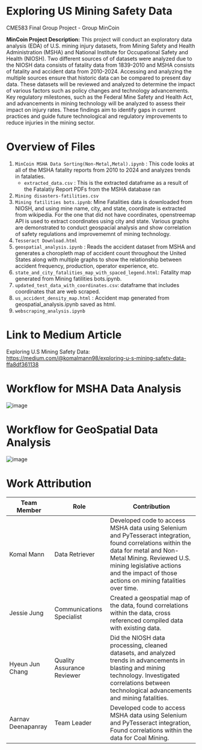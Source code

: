 # Exploring US Mining Safety Data
CME583 Final Group Project - Group MinCoin

**MinCoin Project Description:**
This project will conduct an exploratory data analysis (EDA) of U.S. mining injury datasets, from Mining Safety and Health Administration (MSHA) and National Institute for Occupational Safety and Health (NIOSH). Two different sources of of datasets were analyzed due to the NIOSH data consists of fatality data from 1839-2010 and MSHA consists of fatality and accident data from 2010-2024. Accessing and analyzing the multiple sources ensure that historic data can be compared to present day data. These datasets will be reviewed and analyzed to determine the impact of various factors such as policy changes and technology advancements. Key regulatory milestones, such as the Federal Mine Safety and Health Act, and advancements in mining technology will be analyzed to assess their impact on injury rates. These findings aim to identify gaps in current practices and guide future technological and regulatory improvements to reduce injuries in the mining sector. 


# Overview of Files
1. `MinCoin MSHA Data Sorting(Non-Metal,Metal).ipynb` : This code looks at all of the MSHA fatality reports from 2010 to 2024 and analyzes trends in fatalaties.  
   - `extracted_data.csv` : This is the extracted dataframe as a result of the Fatalatiy Report PDFs from the MSHA database ran
2. `Mining disasters-fatilities.csv`
3. `Mining fatilities bots.ipynb`: Mine Fatalities data is downloaded from NIOSH, and using mine name, city, and state, coordinate is extracted from wikipedia. For the one that did not have coordinates, openstreemap API is used to extract coordinates using city and state. Various graphs are demonstrated to conduct geospacial analysis and show correlation of safety regulations and improvememnt of mining technology. 
4. `Tesseract Download.html`
5. `geospatial_analysis.ipynb` : Reads the accident dataset from MSHA and generates a choropleth map of accident count throughout the United States along with multiple graphs to show the relationship between accident frequency, production, operator experience, etc. 
6. `state_and_city_fatalities_map_with_spaced_legend.html`: Fatality map generated from Mining fatilities bots.ipynb.
7. `updated_test_data_with_coordinates.csv`: dataframe that includes coordinates that are web scraped. 
8. `us_accident_density_map.html` : Accident map generated from geospatial_analysis.ipynb saved as html. 
9. `webscraping_analysis.ipynb`

# Link to Medium Article
Exploring U.S Mining Safety Data: https://medium.com/@komalmann98/exploring-u-s-mining-safety-data-ffa8df361138

# Workflow for MSHA Data Analysis
![image](https://github.com/user-attachments/assets/8a955653-b3a1-43cc-bab2-2359d47246ec)

# Workflow for GeoSpatial Data Analysis
![image](https://github.com/user-attachments/assets/b1a921c2-5a7e-40ee-89c1-e930c4a65152)

# Work Attribution
| Team Member | Role | Contribution|
|----------|----------|----------|
Komal Mann | Data Retriever| Developed code to access MSHA data using Selenium and PyTesseract integration, found correlations within the data for metal and Non-Metal Mining. Reviewed U.S. mining legislative actions and the impact of those actions on mining fatalities over time. |
Jessie Jung|Communications Specialist|Created a geospatial map of the data, found correlations within the data, cross referenced compiled data with existing data.|
Hyeun Jun Chang| Quality Assurance Reviewer| Did the NIOSH data processing, cleaned datasets, and analyzed trends in advancements in blasting and mining technology. Investigated correlations between technological advancements and mining fatalities. 
Aarnav Deenapanray|Team Leader| Developed code to access MSHA data using Selenium and PyTesseract integration, Found correlations within the data for Coal Mining. |



   
